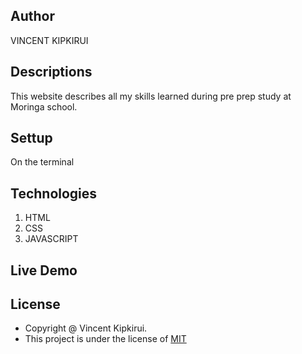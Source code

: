 ## Author
VINCENT KIPKIRUI 
## Descriptions
This website describes all my skills learned during pre prep study at Moringa school.
## Settup
On the terminal


## Technologies
1. HTML
2. CSS 
3. JAVASCRIPT
## Live Demo

## License
- Copyright @ Vincent Kipkirui.
- This project is under the license of [MIT](LICENSE.md)